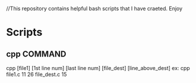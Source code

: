 //This repository contains helpful bash scripts that I have craeted. Enjoy
# Scripts
## cpp COMMAND
cpp [file1] [1st line num] [last line num] [file_dest] [line_above_dest]
ex: cpp file1.c 11 26 file_dest.c 15